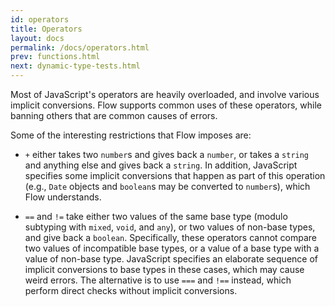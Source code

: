 ```yaml
---
id: operators
title: Operators
layout: docs
permalink: /docs/operators.html
prev: functions.html
next: dynamic-type-tests.html
---
```


Most of JavaScript's operators are heavily overloaded, and involve various 
implicit conversions. Flow supports common uses of these operators, while 
banning others that are common causes of errors.

Some of the interesting restrictions that Flow imposes are:

- `+` either takes two `number`s and gives back a `number`, or takes a `string`
  and anything else and gives back a `string`. In addition, JavaScript specifies 
some implicit conversions that happen as part of this operation (e.g., `Date` objects and 
  `boolean`s may be converted to `number`s), which Flow understands.

- `==` and `!=` take either two values of the same base type (modulo subtyping 
with `mixed`, `void`, and `any`), or two values of non-base types, and give 
back a `boolean`. Specifically, these operators cannot compare two values of 
incompatible base types, or a value of a base type with a value of non-base 
type. JavaScript specifies an elaborate sequence of implicit conversions to 
base types in these cases, which may cause weird errors. The alternative is to 
use `===` and `!==` instead, which perform direct checks without implicit 
conversions.

